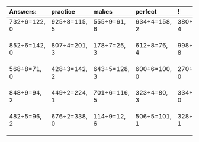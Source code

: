 | Answers: | practice | makes | perfect | ! |
| :--- | :--- | :--- | :--- | :--- |
| 732÷6=122, 0 | 925÷8=115, 5 | 555÷9=61, 6 | 634÷4=158, 2 | 380÷8=47, 4 | 
|   |   |   |   |   | 
|   |   |   |   |   | 
|   |   |   |   |   | 
| 852÷6=142, 0 | 807÷4=201, 3 | 178÷7=25, 3 | 612÷8=76, 4 | 998÷9=110, 8 | 
|   |   |   |   |   | 
|   |   |   |   |   | 
|   |   |   |   |   | 
| 568÷8=71, 0 | 428÷3=142, 2 | 643÷5=128, 3 | 600÷6=100, 0 | 270÷3=90, 0 | 
|   |   |   |   |   | 
|   |   |   |   |   | 
|   |   |   |   |   | 
| 848÷9=94, 2 | 449÷2=224, 1 | 701÷6=116, 5 | 323÷4=80, 3 | 334÷2=167, 0 | 
|   |   |   |   |   | 
|   |   |   |   |   | 
|   |   |   |   |   | 
| 482÷5=96, 2 | 676÷2=338, 0 | 114÷9=12, 6 | 506÷5=101, 1 | 328÷3=109, 1 | 
|   |   |   |   |   | 
|   |   |   |   |   | 
|   |   |   |   |   | 
